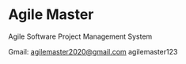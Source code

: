 # Agile Master
Agile Software Project Management System


Gmail:
agilemaster2020@gmail.com
agilemaster123
